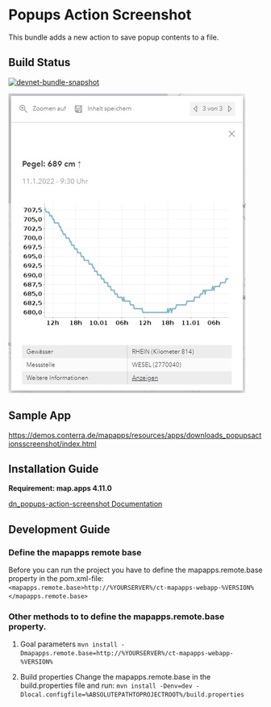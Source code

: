 # Popups Action Screenshot
This bundle adds a new action to save popup contents to a file.

## Build Status
[![devnet-bundle-snapshot](https://github.com/conterra/mapapps-popups-action-screenshot/actions/workflows/devnet-bundle-snapshot.yml/badge.svg)](https://github.com/conterra/mapapps-popups-action-screenshot/actions/workflows/devnet-bundle-snapshot.yml)

![Screenshot App](https://github.com/conterra/mapapps-popups-action-screenshot/blob/master/screenshot.JPG)

## Sample App
https://demos.conterra.de/mapapps/resources/apps/downloads_popupsactionsscreenshot/index.html

## Installation Guide

**Requirement: map.apps 4.11.0**

[dn_popups-action-screenshot Documentation](https://github.com/conterra/mapapps-popups-action-screenshot/tree/master/src/main/js/bundles/dn_popups-action-screenshot)

## Development Guide
### Define the mapapps remote base
Before you can run the project you have to define the mapapps.remote.base property in the pom.xml-file:
`<mapapps.remote.base>http://%YOURSERVER%/ct-mapapps-webapp-%VERSION%</mapapps.remote.base>`

### Other methods to to define the mapapps.remote.base property.
1. Goal parameters
   `mvn install -Dmapapps.remote.base=http://%YOURSERVER%/ct-mapapps-webapp-%VERSION%`

2. Build properties
   Change the mapapps.remote.base in the build.properties file and run:
   `mvn install -Denv=dev -Dlocal.configfile=%ABSOLUTEPATHTOPROJECTROOT%/build.properties`
